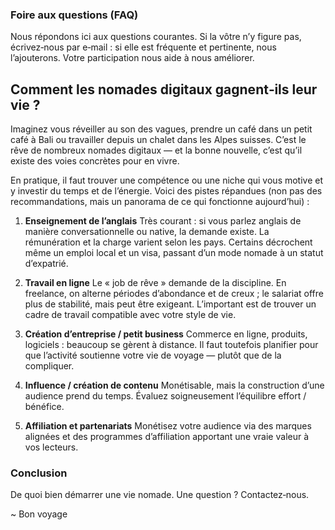 ### Foire aux questions (FAQ)
Nous répondons ici aux questions courantes. Si la vôtre n’y figure pas, écrivez‑nous par e‑mail : si elle est fréquente et pertinente, nous l’ajouterons. Votre participation nous aide à nous améliorer.

## Comment les nomades digitaux gagnent‑ils leur vie ?
Imaginez vous réveiller au son des vagues, prendre un café dans un petit café à Bali ou travailler depuis un chalet dans les Alpes suisses. C’est le rêve de nombreux nomades digitaux — et la bonne nouvelle, c’est qu’il existe des voies concrètes pour en vivre.

En pratique, il faut trouver une compétence ou une niche qui vous motive et y investir du temps et de l’énergie. Voici des pistes répandues (non pas des recommandations, mais un panorama de ce qui fonctionne aujourd’hui) :

1. **Enseignement de l’anglais**
Très courant : si vous parlez anglais de manière conversationnelle ou native, la demande existe. La rémunération et la charge varient selon les pays. Certains décrochent même un emploi local et un visa, passant d’un mode nomade à un statut d’expatrié.

2. **Travail en ligne**
Le « job de rêve » demande de la discipline. En freelance, on alterne périodes d’abondance et de creux ; le salariat offre plus de stabilité, mais peut être exigeant. L’important est de trouver un cadre de travail compatible avec votre style de vie.

3. **Création d’entreprise / petit business**
Commerce en ligne, produits, logiciels : beaucoup se gèrent à distance. Il faut toutefois planifier pour que l’activité soutienne votre vie de voyage — plutôt que de la compliquer.

4. **Influence / création de contenu**
Monétisable, mais la construction d’une audience prend du temps. Évaluez soigneusement l’équilibre effort / bénéfice.

5. **Affiliation et partenariats**
Monétisez votre audience via des marques alignées et des programmes d’affiliation apportant une vraie valeur à vos lecteurs.

### Conclusion
De quoi bien démarrer une vie nomade. Une question ? Contactez‑nous.

~ Bon voyage

